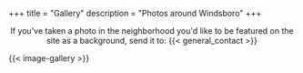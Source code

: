 +++
title = "Gallery"
description = "Photos around Windsboro"
+++


<div align="center">
    <p>
        If you've taken a photo in the neighborhood you'd like to be featured on the site as a background, send it to: {{< general_contact >}}
    </p>
</div>

{{< image-gallery >}}
